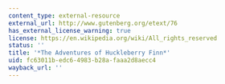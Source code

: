 ```yaml
---
content_type: external-resource
external_url: http://www.gutenberg.org/etext/76
has_external_license_warning: true
license: https://en.wikipedia.org/wiki/All_rights_reserved
status: ''
title: '*The Adventures of Huckleberry Finn*'
uid: fc63011b-edc6-4983-b28a-faaa2d8aecc4
wayback_url: ''
---
```

